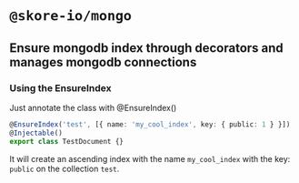 # `@skore-io/mongo`

## Ensure mongodb index through decorators and manages mongodb connections

### Using the EnsureIndex

Just annotate the class with @EnsureIndex()

```typescript
@EnsureIndex('test', [{ name: 'my_cool_index', key: { public: 1 } }])
@Injectable()
export class TestDocument {}
```

It will create an ascending index with the name `my_cool_index` with the key: `public` on the collection `test`.
